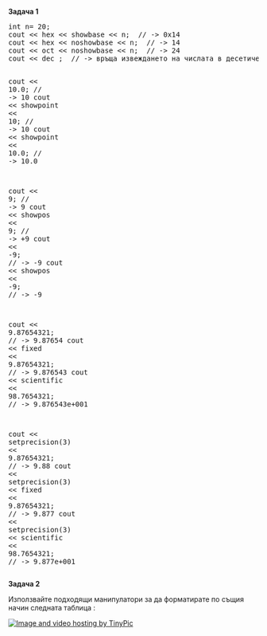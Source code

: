 <b>Задача 1</b>
<p><div class="highlight highlight-c++">
<pre>
<span class="n">int n=</span> <span class="mf">20</span><span class="p">;</span>
<span class="n">cout</span> <span class="o">&lt;&lt;</span> <span class="n">hex</span> <span class="o">&lt;&lt;</span> <span class="n">showbase</span> <span class="o">&lt;&lt;</span> <span class="n">n</span><span class="p">;</span>  <span class="c1">// -&gt; 0x14</span>
<span class="n">cout</span> <span class="o">&lt;&lt;</span> <span class="n">hex</span> <span class="o">&lt;&lt;</span> <span class="n">noshowbase</span> <span class="o">&lt;&lt;</span> <span class="n">n</span><span class="p">;</span>  <span class="c1">// -&gt; 14</span>
<span class="n">cout</span> <span class="o">&lt;&lt;</span> <span class="n">oct</span> <span class="o">&lt;&lt;</span> <span class="n">noshowbase</span> <span class="o">&lt;&lt;</span> <span class="n">n</span><span class="p">;</span>  <span class="c1">// -&gt; 24</span>
<span class="n">cout</span> <span class="o">&lt;&lt;</span> <span class="n">dec</span> <span class="p">;</span>  <span class="c1">// -&gt; връща извеждането на числата в десетичен формат</span>

<span class="n">cout</span> <span class="o">&lt;&lt;</span> <span class="mf">10.0</span><span class="p">;</span>               <span class="c1">// -&gt; 10</span>
<span class="n">cout</span> <span class="o">&lt;&lt;</span> <span class="n">showpoint</span> <span class="o">&lt;&lt;</span> <span class="mi">10</span><span class="p">;</span>    <span class="c1">// -&gt; 10</span>
<span class="n">cout</span> <span class="o">&lt;&lt;</span> <span class="n">showpoint</span> <span class="o">&lt;&lt;</span> <span class="mf">10.0</span><span class="p">;</span>  <span class="c1">// -&gt; 10.0</span>

<span class="n">cout</span> <span class="o">&lt;&lt;</span> <span class="mi">9</span><span class="p">;</span>              <span class="c1">// -&gt; 9</span>
<span class="n">cout</span> <span class="o">&lt;&lt;</span> <span class="n">showpos</span> <span class="o">&lt;&lt;</span> <span class="mi">9</span><span class="p">;</span>   <span class="c1">// -&gt; +9</span>
<span class="n">cout</span> <span class="o">&lt;&lt;</span> <span class="o">-</span><span class="mi">9</span><span class="p">;</span>             <span class="c1">// -&gt; -9</span>
<span class="n">cout</span> <span class="o">&lt;&lt;</span> <span class="n">showpos</span> <span class="o">&lt;&lt;</span> <span class="o">-</span><span class="mi">9</span><span class="p">;</span>  <span class="c1">// -&gt; -9</span>

<span class="n">cout</span> <span class="o">&lt;&lt;</span> <span class="mf">9.87654321</span><span class="p">;</span>                <span class="c1">// -&gt; 9.87654</span>
<span class="n">cout</span> <span class="o">&lt;&lt;</span> <span class="n">fixed</span> <span class="o">&lt;&lt;</span> <span class="mf">9.87654321</span><span class="p">;</span>       <span class="c1">// -&gt; 9.876543</span>
<span class="n">cout</span> <span class="o">&lt;&lt;</span> <span class="n">scientific</span> <span class="o">&lt;&lt;</span> <span class="mf">98.7654321</span><span class="p">;</span>  <span class="c1">// -&gt; 9.876543e+001</span>

<span class="n">cout</span> <span class="o">&lt;&lt;</span> <span class="n">setprecision</span><span class="p">(</span><span class="mi">3</span><span class="p">)</span> <span class="o">&lt;&lt;</span> <span class="mf">9.87654321</span><span class="p">;</span>                <span class="c1">// -&gt; 9.88</span>
<span class="n">cout</span> <span class="o">&lt;&lt;</span> <span class="n">setprecision</span><span class="p">(</span><span class="mi">3</span><span class="p">)</span> <span class="o">&lt;&lt;</span> <span class="n">fixed</span> <span class="o">&lt;&lt;</span> <span class="mf">9.87654321</span><span class="p">;</span>       <span class="c1">// -&gt; 9.877</span>
<span class="n">cout</span> <span class="o">&lt;&lt;</span> <span class="n">setprecision</span><span class="p">(</span><span class="mi">3</span><span class="p">)</span> <span class="o">&lt;&lt;</span> <span class="n">scientific</span> <span class="o">&lt;&lt;</span> <span class="mf">98.7654321</span><span class="p">;</span>  <span class="c1">// -&gt; 9.877e+001</span>
</pre></div></p>

<b>Задача 2</b>
<p>Използвайте подходящи манипулатори за да форматирате по същия начин следната таблица :</p>

<a href="http://tinypic.com?ref=o92zcw" target="_blank"><img src="http://i57.tinypic.com/o92zcw.png" border="0" alt="Image and video hosting by TinyPic"></a>
